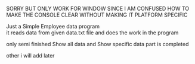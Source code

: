 SORRY BUT ONLY WORK FOR WINDOW SINCE I AM CONFUSED HOW TO MAKE THE CONSOLE CLEAR WITHOUT MAKING IT PLATFORM SPECIFIC</br>



Just a Simple Employee data program</br>
it reads data from given data.txt file and does the work in the program</br>

only semi finished
 Show all data and Show specific data part is completed</br>

other i will add later</br>